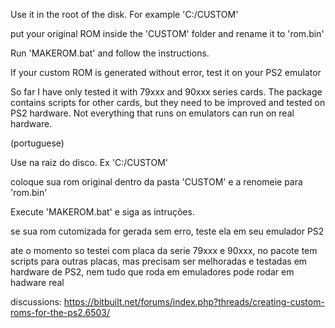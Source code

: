 Use it in the root of the disk. For example 'C:/CUSTOM'

put your original ROM inside the 'CUSTOM' folder and rename it to 'rom.bin'

Run 'MAKEROM.bat' and follow the instructions.

If your custom ROM is generated without error, test it on your PS2 emulator

So far I have only tested it with 79xxx and 90xxx series cards. The package contains scripts for other cards, but they need to be improved and tested on PS2 hardware. Not everything that runs on emulators can run on real hardware.



(portuguese)


Use na raiz do disco. Ex 'C:/CUSTOM'

coloque sua rom original dentro da pasta 'CUSTOM' e a renomeie para 'rom.bin'

Execute 'MAKEROM.bat' e siga as intruções.

se sua rom cutomizada for gerada sem erro, teste ela em seu emulador PS2

ate o momento so testei com placa da serie 79xxx e 90xxx, no pacote tem scripts para outras placas, mas precisam ser melhoradas e testadas em hardware de PS2, nem tudo que roda em emuladores pode rodar em hadware real


discussions: https://bitbuilt.net/forums/index.php?threads/creating-custom-roms-for-the-ps2.6503/

